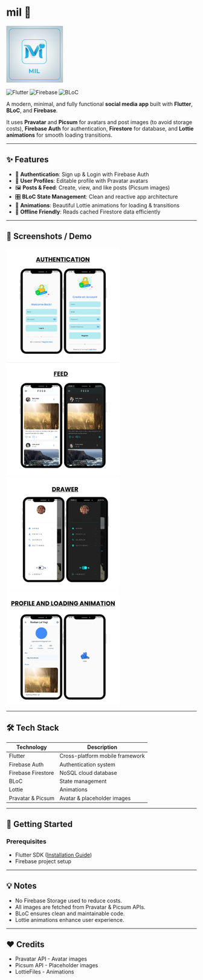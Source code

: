 # mil 🌟

<img src="assets/logo/logo.png" alt="App Logo" width="150"/>


![Flutter](https://img.shields.io/badge/Flutter-02569B?style=for-the-badge&logo=flutter&logoColor=white)
![Firebase](https://img.shields.io/badge/Firebase-FFCA28?style=for-the-badge&logo=firebase&logoColor=black)
![BLoC](https://img.shields.io/badge/BLoC-0052CC?style=for-the-badge&logo=bloc&logoColor=white)

A modern, minimal, and fully functional **social media app** built with **Flutter**, **BLoC**, and **Firebase**.  

It uses **Pravatar** and **Picsum** for avatars and post images (to avoid storage costs), **Firebase Auth** for authentication, **Firestore** for database, and **Lottie animations** for smooth loading transitions.

---

## ✨ Features

- 🔑 **Authentication**: Sign up & Login with Firebase Auth  
- 👤 **User Profiles**: Editable profile with Pravatar avatars  
- 🖼 **Posts & Feed**: Create, view, and like posts (Picsum images)  
- 🎛 **BLoC State Management**: Clean and reactive app architecture  
- 🎨 **Animations**: Beautiful Lottie animations for loading & transitions  
- 📶 **Offline Friendly**: Reads cached Firestore data efficiently  

---

## 📱 Screenshots / Demo

<img src="assets/screenshot/authentication.png" alt="App Logo" width="300"/>

<img src="assets/screenshot/feed.png" alt="App Logo" width="300"/>

<img src="assets/screenshot/drawer.png" alt="App Logo" width="300"/>

<img src="assets/screenshot/profile.png" alt="App Logo" width="300"/>

---

## 🛠 Tech Stack

| Technology | Description |
|------------|-------------|
| Flutter | Cross-platform mobile framework |
| Firebase Auth | Authentication system |
| Firebase Firestore | NoSQL cloud database |
| BLoC | State management |
| Lottie | Animations |
| Pravatar & Picsum | Avatar & placeholder images |

---

## 🚀 Getting Started

### Prerequisites

- Flutter SDK ([Installation Guide](https://flutter.dev/docs/get-started/install))  
- Firebase project setup

---

## 💡 Notes

- No Firebase Storage used to reduce costs.
- All images are fetched from Pravatar & Picsum APIs.
- BLoC ensures clean and maintainable code.
- Lottie animations enhance user experience.


---

## ❤️ Credits

- Pravatar API - Avatar images
- Picsum API - Placeholder images
- LottieFiles - Animations
